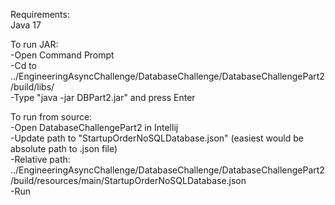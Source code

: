 Requirements:\
Java 17

To run JAR:\
-Open Command Prompt\
-Cd to ../EngineeringAsyncChallenge/DatabaseChallenge/DatabaseChallengePart2/build/libs/\
-Type "java -jar DBPart2.jar" and press Enter

To run from source:\
-Open DatabaseChallengePart2 in Intellij\
-Update path to "StartupOrderNoSQLDatabase.json" (easiest would be absolute path to .json file)\
  -Relative path: ../EngineeringAsyncChallenge/DatabaseChallenge/DatabaseChallengePart2/build/resources/main/StartupOrderNoSQLDatabase.json\
-Run
